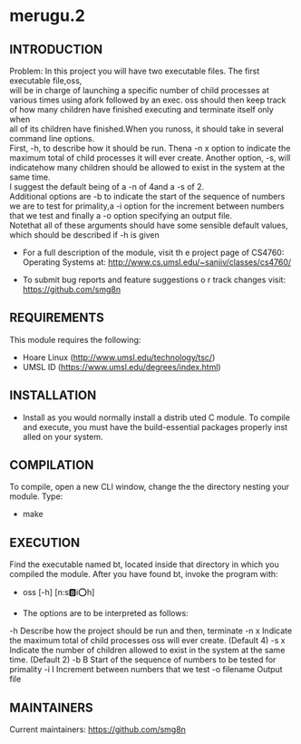 # merugu.2

INTRODUCTION
------------

Problem: In  this  project  you  will  have  two  executable  files.   The  first  executable  file,oss,  
will  be  in  charge  of launching a specific number of child processes at various times using afork followed by an exec. 
oss should then keep  track  of  how  many  children  have  finished  executing  and  terminate  itself  only  when  
all  of  its  children  have finished.When you runoss, it should take in several command line options.  
First, -h, to describe how it should be run.  Thena -n x option to indicate the maximum total of child processes it will ever create.  Another option, -s, will indicatehow many children should be allowed to exist in the system at the same time.  
I suggest the default being of a -n of 4and a -s of 2.  
Additional options are -b to indicate the start of the sequence of numbers we are to test for primality,a -i option for the increment between numbers that we test and finally a -o option specifying an output file.  
Notethat all of these arguments should have some sensible default values, which should be described if -h is given

 * For a full description of the module, visit th
   e project page of CS4760: Operating Systems at:
   http://www.cs.umsl.edu/~sanjiv/classes/cs4760/

 * To submit bug reports and feature suggestions o
   r track changes visit:
   https://github.com/smg8n


REQUIREMENTS
------------

This module requires the following:

 * Hoare Linux (http://www.umsl.edu/technology/tsc/)
 * UMSL ID (https://www.umsl.edu/degrees/index.html)


INSTALLATION
------------

 * Install as you would normally install a distrib
   uted C module. To compile and execute, you must
   have the build-essential packages properly inst
   alled on your system. 


COMPILATION
-----------

To compile, open a new CLI window, change the the
directory nesting your module. Type:

 * make


EXECUTION
---------
																								 
Find the executable named bt, located inside that
directory in which you compiled the module. After
you have found bt, invoke the program with:

 * oss [-h] [n:s:b:i:o:h] 
 
 * The options are to be interpreted as follows:
 
 -h             Describe how the project should be run and then, terminate
 -n x           Indicate the maximum total of child processes oss will ever create. (Default 4)
 -s x           Indicate the number of children allowed to exist in the system at the same time. (Default 2)
-b B           Start of the sequence of numbers to be tested for primality
 -i I           Increment between numbers that we test
 -o filename    Output file

MAINTAINERS
-----------

Current maintainers: https://github.com/smg8n
